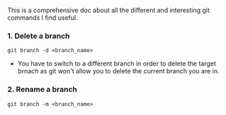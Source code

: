 This is a comprehensive doc about all the different and interesting git commands I find useful.

### 1. Delete a branch

`git branch -d <branch_name>`

- You have to switch to a different branch in order to delete the target brnach as git won't allow you to delete the current branch you are in.

### 2. Rename a branch

`git branch -m <branch_name>`

